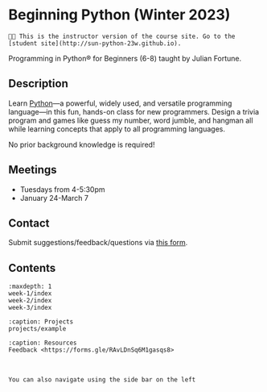 # Beginning Python (Winter 2023)

```{important}
🧑‍🏫 This is the instructor version of the course site. Go to the [student site](http://sun-python-23w.github.io).
```

Programming in Python® for Beginners (6-8) taught by Julian Fortune.

## Description
Learn [Python](https://python.org)—a powerful, widely used, and versatile programming language—in this fun, hands-on class for new programmers. Design a trivia program and games like guess my number, word jumble, and hangman all while learning concepts that apply to all programming languages.

No prior background knowledge is required!

## Meetings
- Tuesdays from 4-5:30pm
- January 24-March 7

## Contact

Submit suggestions/feedback/questions via [this form](https://forms.gle/RAvLDnSq6M1gasqs8).

## Contents

```{toctree}
:maxdepth: 1
week-1/index
week-2/index
week-3/index
```

<!--
Drafts:

-->

```{toctree}
:caption: Projects
projects/example
```


```{toctree}
:caption: Resources
Feedback <https://forms.gle/RAvLDnSq6M1gasqs8>
```

<!--
Drafts:
installing-python
Learning Python 3 <http://openbookproject.net/thinkcs/python/english3e/
Future Coder <https://futurecoder.io>
-->

</br>

```{tip}
You can also navigate using the side bar on the left
```
